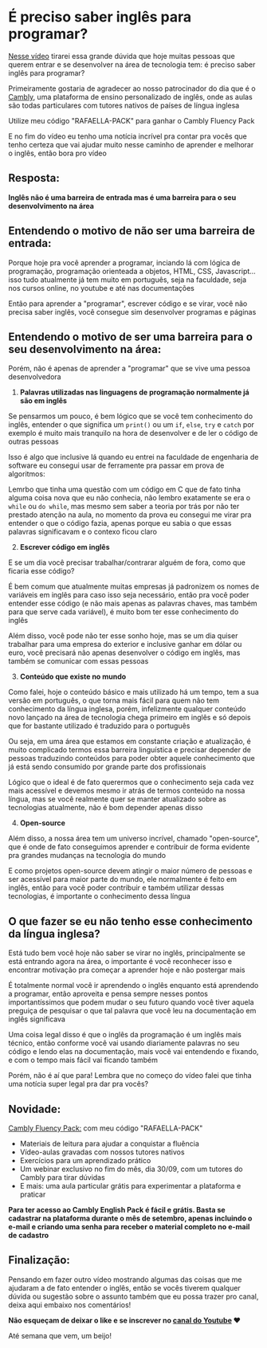 # É preciso saber inglês para programar?

[Nesse vídeo](https://www.youtube.com/watch?v=9qWsF-vepUY) tirarei essa grande dúvida que hoje muitas pessoas que querem entrar e se desenvolver na área de tecnologia tem: é preciso saber inglês para programar?

Primeiramente gostaria de agradecer ao nosso patrocinador do dia que é o [Cambly](https://bit.ly/2X0JuXZ), uma plataforma de ensino personalizado de inglês, onde as aulas são todas particulares com tutores nativos de países de língua inglesa

Utilize meu código "RAFAELLA-PACK" para ganhar o Cambly Fluency Pack

E no fim do vídeo eu tenho uma notícia incrível pra contar pra vocês que tenho certeza que vai ajudar muito nesse caminho de aprender e melhorar o inglês, então bora pro vídeo

## Resposta:

**Inglês não é uma barreira de entrada mas é uma barreira para o seu desenvolvimento na área**

## Entendendo o motivo de não ser uma barreira de entrada:

Porque hoje pra você aprender a programar, inciando lá com lógica de programação, programação orienteada a objetos, HTML, CSS, Javascript... isso tudo atualmente já tem muito em português, seja na faculdade, seja nos cursos online, no youtube e até nas documentações

Então para aprender a "programar", escrever código e se virar, você não precisa saber inglês, você consegue sim desenvolver programas e páginas

## Entendendo o motivo de ser uma barreira para o seu desenvolvimento na área:

Porém, não é apenas de aprender a "programar" que se vive uma pessoa desenvolvedora

1. **Palavras utilizadas nas linguagens de programação normalmente já são em inglês**

Se pensarmos um pouco, é bem lógico que se você tem conhecimento do inglês, entender o que significa um `print()` ou um `if`, `else`, `try` e `catch` por exemplo é muito mais tranquilo na hora de desenvolver e de ler o código de outras pessoas

Isso é algo que inclusive lá quando eu entrei na faculdade de engenharia de software eu consegui usar de ferramente pra passar em prova de algoritmos:

Lemrbo que tinha uma questão com um código em C que de fato tinha alguma coisa nova que eu não conhecia, não lembro exatamente se era o `while` ou `do while`, mas mesmo sem saber a teoria por trás por não ter prestado atenção na aula, no momento da prova eu consegui me virar pra entender o que o código fazia, apenas porque eu sabia o que essas palavras significavam e o contexo ficou claro

2. **Escrever código em inglês**
  
E se um dia você precisar trabalhar/contrarar alguém de fora, como que ficaria esse código?

É bem comum que atualmente muitas empresas já padronizem os nomes de variáveis em inglês para caso isso seja necessário, então pra você poder entender esse código (e não mais apenas as palavras chaves, mas também para que serve cada variável), é muito bom ter esse conhecimento do inglês

Além disso, você pode não ter esse sonho hoje, mas se um dia quiser trabalhar para uma empresa do exterior e inclusive ganhar em dólar ou euro, você precisará não apenas desenvolver o código em inglês, mas também se comunicar com essas pessoas

3. **Conteúdo que existe no mundo**

Como falei, hoje o conteúdo básico e mais utilizado há um tempo, tem a sua versão em português, o que torna mais fácil para quem não tem conhecimento da língua inglesa, porém, infelizmente qualquer conteúdo novo lançado na área de tecnologia chega primeiro em inglês e só depois que for bastante utilizado é traduzido para o português

Ou seja, em uma área que estamos em constante criação e atualização, é muito complicado termos essa barreira linguística e precisar depender de pessoas traduzindo conteúdos para poder obter aquele conhecimento que já está sendo consumido por grande parte dos profissionais

Lógico que o ideal é de fato querermos que o conhecimento seja cada vez mais acessível e devemos mesmo ir atrás de termos conteúdo na nossa língua, mas se você realmente quer se manter atualizado sobre as tecnologias atualmente, não é bom depender apenas disso

4. **Open-source**

Além disso, a nossa área tem um universo incrível, chamado "open-source", que é onde de fato conseguimos aprender e contribuir de forma evidente pra grandes mudanças na tecnologia do mundo

E como projetos open-source devem atingir o maior número de pessoas e ser acessível para maior parte do mundo, ele normalmente é feito em inglês, então para você poder contribuir e também utilizar dessas tecnologias, é importante o conhecimento dessa língua

## O que fazer se eu não tenho esse conhecimento da língua inglesa?

Está tudo bem você hoje não saber se virar no inglês, principalmente se está entrando agora na área, o importante é você reconhecer isso e encontrar motivação pra começar a aprender hoje e não postergar mais

É totalmente normal você ir aprendendo o inglês enquanto está aprendendo a programar, então aproveita e pensa sempre nesses pontos importantíssimos que podem mudar o seu futuro quando você tiver aquela preguiça de pesquisar o que tal palavra que você leu na documentação em inglês significava

Uma coisa legal disso é que o inglês da programação é um inglês mais técnico, então conforme você vai usando diariamente palavras no seu código e lendo elas na documentação, mais você vai entendendo e fixando, e com o tempo mais fácil vai ficando também

Porém, não é aí que para! Lembra que no começo do vídeo falei que tinha uma notícia super legal pra dar pra vocês?

## Novidade:

[Cambly Fluency Pack:](https://bit.ly/2X0JuXZ) com meu código "RAFAELLA-PACK"
- Materiais de leitura para ajudar a conquistar a fluência
- Vídeo-aulas gravadas com nossos tutores nativos
- Exercícios para um aprendizado prático
- Um webinar exclusivo no fim do mês, dia 30/09, com um tutores do Cambly para tirar dúvidas
- E mais: uma aula particular grátis para experimentar a plataforma e praticar

**Para ter acesso ao Cambly English Pack é fácil e grátis. Basta se cadastrar na plataforma durante o mês de setembro, apenas incluindo o e-mail e criando uma senha para receber o material completo no e-mail de cadastro**

## Finalização:

Pensando em fazer outro vídeo mostrando algumas das coisas que me ajudaram a de fato entender o inglês, então se vocês tiverem qualquer dúvida ou sugestão sobre o assunto também que eu possa trazer pro canal, deixa aqui embaixo nos comentários!

**Não esqueçam de deixar o like e se inscrever no [canal do Youtube](https://youtube.com/RafaellaBallerini) ❤**

Até semana que vem, um beijo!
